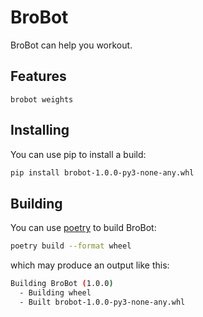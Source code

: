 # BroBot

BroBot can help you workout.

## Features

`brobot weights`

## Installing

You can use pip to install a build:

```bash
pip install brobot-1.0.0-py3-none-any.whl
```

## Building

You can use [poetry](https://python-poetry.org/docs/#installing-with-the-official-installer) to build BroBot:

```bash
poetry build --format wheel
```

which may produce an output like this:

```bash
Building BroBot (1.0.0)
  - Building wheel
  - Built brobot-1.0.0-py3-none-any.whl
```
